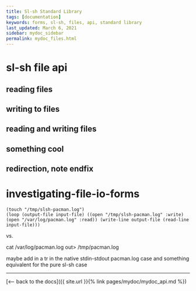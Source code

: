 ```yaml
---
title: Sl-sh Standard Library
tags: [documentation]
keywords: forms, sl-sh, files, api, standard library
last_updated: March 6, 2021
sidebar: mydoc_sidebar
permalink: mydoc_files.html
---
```


# sl-sh file api


## reading files

## writing to files

## reading and writing files

## something cool

## redirection, note endfix
# investigating-file-io-forms


```
(touch "/tmp/slsh-pacman.log")
(loop (output-file input-file) ((open "/tmp/slsh-pacman.log" :write) (open "/var/log/pacman.log" :read)) (write-line output-file (read-line input-file)))
```

vs.

cat /var/log/pacman.log out> /tmp/pacman.log


maybe add in a tr in the native stdin-stdout pacman.log case and something equivalent for the pure sl-sh case
<hr>
[<-- back to the docs]({{ site.url }}{% link pages/mydoc/mydoc_api.md %})
